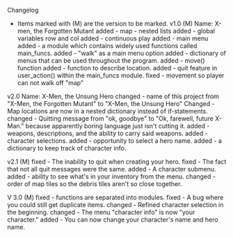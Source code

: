 Changelog
* Items marked with (M) are the version to be marked.
v1.0 (M)
Name: X-men, the Forgotten Mutant
added - map - nested lists
added - global variables row and col
added - continuous play
added - main menu
added - a module which contains widely used functions called main_funcs.
added - "walk" as a main menu option
added - dictionary of menus that can be used throughout the program.
added - move() function
added - function to describe location.
added - quit feature in user_action() within the main_funcs module.
fixed - movement so player can not walk off "map"

v2.0
Name: X-Men, the Unsung Hero
changed - name of this project from "X-Men, the Forgotten Mutant" to "X-Men, the Unsung Hero" 
Changed - Map locations are now in a nested dictionary instead of if-statements.
changed - Quitting message from "ok, goodbye" to "Ok, farewell, future X-Man." because apparently boring language just isn't cutting it.
added - weapons, descriptions, and the ability to carry said weapons.
added - character selections.
added - opportunity to select a hero name.
added - a dictionary to keep track of character info.

v2.1 (M)
fixed - The inability to quit when creating your hero.
fixed - The fact that not all quit messages were the same. 
added - A character submenu.
added - ability to see what's in your inventory from the menu.
changed - order of map tiles so the debris tiles aren't so close together.

V 3.0 (M)
fixed - functions are separated into modules.
fixed - A bug where you could still get duplicate items. 
changed - Refined character selection in the beginning.
changed - The menu "character info" is now "your character."
added - You can now change your character's name and hero name.